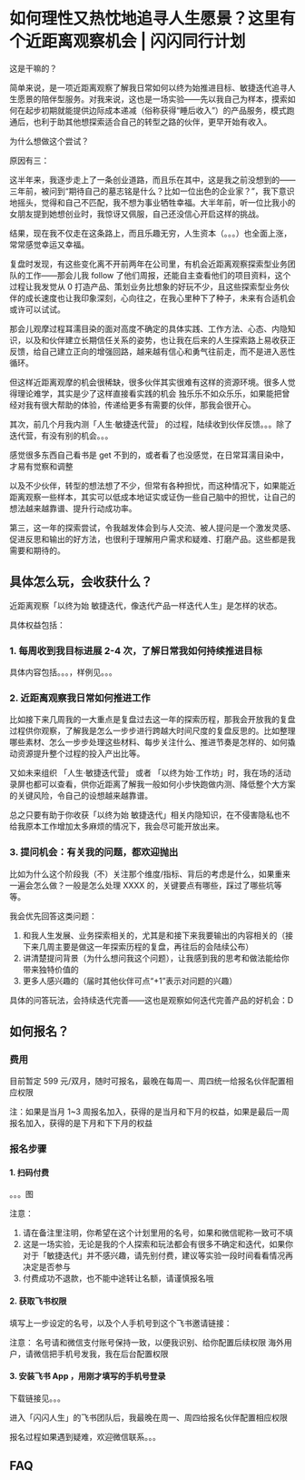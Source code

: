 # 如何理性又热忱地追寻人生愿景？这里有个近距离观察机会 | 闪闪同行计划

这是干嘛的？

简单来说，是一项近距离观察了解我日常如何以终为始推进目标、敏捷迭代追寻人生愿景的陪伴型服务。对我来说，这也是一场实验——先以我自己为样本，摸索如何在起步初期就能提供边际成本递减（俗称获得“睡后收入”）的产品服务，模式跑通后，也利于助其他想探索适合自己的转型之路的伙伴，更早开始有收入。

为什么想做这个尝试？

原因有三：

这半年来，我逐步走上了一条创业道路，而且乐在其中，这是我之前没想到的——三年前，被问到“期待自己的墓志铭是什么？比如一位出色的企业家？”，我下意识地摇头，觉得和自己不匹配，我不想为事业牺牲幸福。大半年前，听一位比我小的女朋友提到她想创业时，我惊讶又佩服，自己还没信心开启这样的挑战。

结果，现在我不仅走在这条路上，而且乐趣无穷，人生资本（。。。）也全面上涨，常常感觉幸运又幸福。

复盘时发现，有这些变化离不开前两年在公司里，有机会近距离观察探索型业务团队的工作——那会儿我 follow 了他们周报，还能自主查看他们的项目资料，这个过程让我发觉从 0 打造产品、策划业务比想象的好玩不少，且这些探索型业务伙伴的成长速度也让我印象深刻，心向往之，在我心里种下了种子，未来有合适机会或许可以试试。

那会儿观摩过程耳濡目染的面对高度不确定的具体实践、工作方法、心态、内隐知识，以及和伙伴建立长期信任关系的姿势，也让我在后来的人生探索路上易收获正反馈，给自己建立正向的增强回路，越来越有信心和勇气往前走，而不是进入恶性循环。

但这样近距离观摩的机会很稀缺，很多伙伴其实很难有这样的资源环境。很多人觉得理论难学，其实是少了这样直接看实践的机会
独乐乐不如众乐乐，如果能把曾经对我有很大帮助的体验，传递给更多有需要的伙伴，那我会很开心。

其次，前几个月我内测「人生·敏捷迭代营」 的过程，陆续收到伙伴反馈。。。除了迭代营，有没有别的机会。。。

感觉很多东西自己看书是 get 不到的，或者看了也没感觉，在日常耳濡目染中，才易有觉察和调整

以及不少伙伴，转型的想法想了不少，但常有各种担忧，而这种情况下，如果能近距离观察一些样本，其实可以低成本地证实或证伪一些自己脑中的担忧，让自己的想法越来越靠谱、提升行动成功率。

第三，这一年的探索尝试，令我越发体会到与人交流、被人提问是一个激发灵感、促进反思和输出的好方法，也很利于理解用户需求和疑难、打磨产品。这些都是我需要和期待的。


## 具体怎么玩，会收获什么？

近距离观察「以终为始 敏捷迭代，像迭代产品一样迭代人生」是怎样的状态。

具体权益包括：

### 1. 每周收到我目标进展 2-4 次，了解日常我如何持续推进目标

具体内容包括。。。，样例见。。。


### 2. 近距离观察我日常如何推进工作

比如接下来几周我的一大重点是复盘过去这一年的探索历程，那我会开放我的复盘过程供你观察，了解我是怎么一步步进行跨越大时间尺度的复盘反思的。比如整理哪些素材、怎么一步步处理这些材料、每步关注什么、推进节奏是怎样的、如何撬动资源提升整个过程的投入产出比等。

又如未来组织 「人生·敏捷迭代营」 或者 「以终为始·工作坊」时，我在场的活动录屏也都可以查看，供你近距离了解我一般如何小步快跑做内测、降低整个大方案的关键风险，令自己的设想越来越靠谱。

总之只要有助于你收获「以终为始 敏捷迭代」相关内隐知识，在不侵害隐私也不给我原本工作增加太多麻烦的情况下，我会尽可能开放出来。

### 3. 提问机会：有关我的问题，都欢迎抛出

比如为什么这个阶段我（不）关注那个维度/指标、背后的考虑是什么，如果重来一遍会怎么做？一般是怎么处理 XXXX 的，关键要点有哪些，踩过了哪些坑等等。

我会优先回答这类问题：
1. 和我人生发展、业务探索相关的，尤其是和接下来我要输出的内容相关的（接下来几周主要是做这一年探索历程的复盘，再往后的会陆续公布）
1. 讲清楚提问背景（为什么想问我这个问题），让我感到我的思考和做法能给你带来独特价值的 
2. 更多人感兴趣的（届时其他伙伴可点“+1”表示对问题的兴趣）

具体的问答玩法，会持续迭代完善——这也是观察如何迭代完善产品的好机会：D


## 如何报名？

### 费用

目前暂定 599 元/双月，随时可报名，最晚在每周一、周四统一给报名伙伴配置相应权限

注：如果是当月 1~3 周报名加入，获得的是当月和下月的权益，如果是最后一周报名加入，获得的是下月和下下月的权益

### 报名步骤

#### 1. 扫码付费

。。。图

注意：
1. 请在备注里注明，你希望在这个计划里用的名号，如果和微信昵称一致可不填
2. 这是一场实验，无论是我的个人探索和玩法都会有很多不确定和迭代，如果你对于「敏捷迭代」并不感兴趣，请先别付费，建议等实验一段时间看看情况再决定是否参与
3. 付费成功不退款，也不能中途转让名额，请谨慎报名哦

#### 2. 获取飞书权限

填写上一步设定的名号，以及个人手机号到这个飞书邀请链接：

注意：
名号请和微信支付账号保持一致，以便我识别、给你配置后续权限
海外用户，请微信把手机号发我，我在后台配置权限

#### 3. 安装飞书 App ，用刚才填写的手机号登录

下载链接见。。。

进入「闪闪人生」的飞书团队后，我最晚在周一、周四给报名伙伴配置相应权限


报名过程如果遇到疑难，欢迎微信联系。。。



## FAQ

